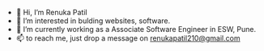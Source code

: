 - 👋 Hi, I’m Renuka Patil
- 👀 I’m interested in bulding websites, software.
- 🌱 I’m currently working as a Associate Software Engineer in ESW, Pune.
- 📫 to reach me, just drop a message on renukapatil210@gmail.com

<!---
renukapatil-21/renukapatil-21 is a ✨ special ✨ repository because its `README.md` (this file) appears on your GitHub profile.
You can click the Preview link to take a look at your changes.
--->

